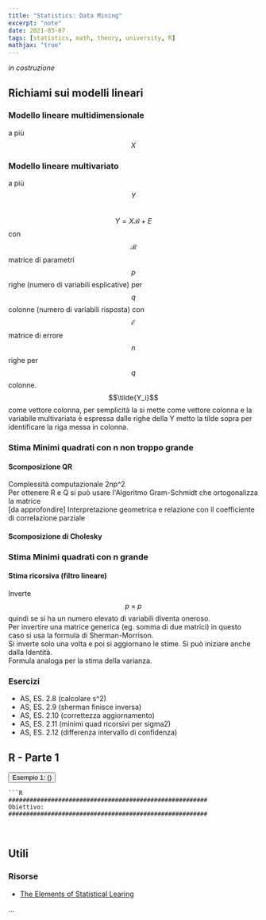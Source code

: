 ```yaml
---
title: "Statistics: Data Mining"
excerpt: "note"
date: 2021-03-07
tags: [statistics, math, theory, university, R]
mathjax: "true"
---
```


*in costruzione*


## Richiami sui modelli lineari

### Modello lineare multidimensionale
a più $$X$$

### Modello lineare multivariato
a più $$Y$$  
$$Y=X\mathcal{B}+E$$
con $$\mathcal{B}$$ matrice di parametri $$p$$ righe (numero di variabili esplicative) per $$q$$ colonne (numero di variabili risposta)
con $$\mathcal{E}$$ matrice di errore $$n$$ righe per $$q$$ colonne.
$$\tilde{Y_i}$$ come vettore colonna, per semplicità la si mette come vettore colonna e la variabile multivariata è espressa dalle righe della Y metto la tilde sopra per identificare la riga messa in colonna.

### Stima Minimi quadrati con n non troppo grande

#### Scomposizione QR
Complessità computazionale 2np^2  
Per ottenere R e Q si può usare l'Algoritmo Gram-Schmidt che ortogonalizza la matrice  
[da approfondire] Interpretazione geometrica e relazione con il coefficiente di correlazione parziale

#### Scomposizione di Cholesky

### Stima Minimi quadrati con n grande

#### Stima ricorsiva (filtro lineare)
Inverte $$p \times p$$ quindi se si ha un numero elevato di variabili diventa oneroso.  
Per invertire una matrice generica (eg. somma di due matrici) in questo caso si usa la formula di Sherman-Morrison.  
Si inverte solo una volta e poi si aggiornano le stime. Si può iniziare anche dalla Identità.  
Formula analoga per la stima della varianza.  

### Esercizi
- AS, ES. 2.8 (calcolare s^2)
- AS, ES. 2.9 (sherman finisce inversa)
- AS, ES. 2.10 (correttezza aggiornamento)
- AS, ES. 2.11 (minimi quad ricorsivi per sigma2)
- AS, ES. 2.12 (differenza intervallo di confidenza)






## R - Parte 1
<button class="collapsible" id="es001">Esempio 1: ()</button>
<div class="content" id="es001R" markdown="1">

	```R
	########################################################
	Obiettivo: 
	########################################################
	
</div>

&nbsp;
&nbsp;





## Utili

### Risorse
- [The Elements of Statistical Learing](https://web.stanford.edu/~hastie/ElemStatLearn/printings/ESLII_print12_toc.pdf)



...
